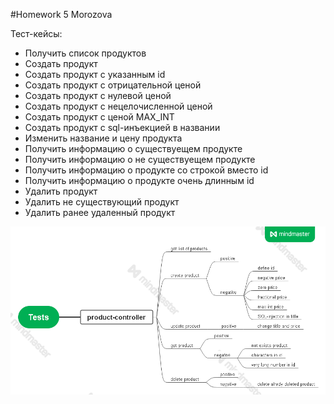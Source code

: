 #Homework 5 Morozova

Тест-кейсы:
- Получить список продуктов
- Создать продукт
- Создать продукт c указанным id
- Создать продукт с отрицательной ценой
- Создать продукт с нулевой ценой 
- Создать продукт с нецелочисленной ценой
- Создать продукт с ценой MAX_INT
- Создать продукт с sql-инъекцией в названии
- Изменить название и цену продукта
- Получить информацию о существуещем продукте
- Получить информацию о не существуещем продукте
- Получить информацию о продукте сo строкой вместо id 
- Получить информацию о продукте очень длинным id 
- Удалить продукт
- Удалить не существующий продукт
- Удалить ранее удаленный продукт

![plot](./hw5.png)